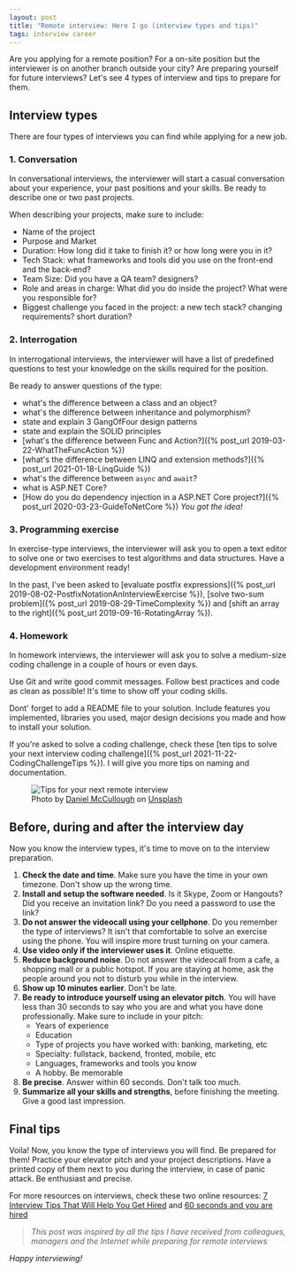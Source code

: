 ```yaml
---
layout: post
title: "Remote interview: Here I go (interview types and tips)"
tags: interview career
---
```


Are you applying for a remote position? For a on-site position but the interviewer is on another branch outside your city? Are preparing yourself for future interviews? Let's see 4 types of interview and tips to prepare for them.

## Interview types

There are four types of interviews you can find while applying for a new job.

### 1. Conversation

In conversational interviews, the interviewer will start a casual conversation about your experience, your past positions and your skills. Be ready to describe one or two past projects.

When describing your projects, make sure to include:

* Name of the project
* Purpose and Market
* Duration: How long did it take to finish it? or how long were you in it?
* Tech Stack: what frameworks and tools did you use on the front-end and the back-end?
* Team Size: Did you have a QA team? designers?
* Role and areas in charge: What did you do inside the project? What were you responsible for?
* Biggest challenge you faced in the project: a new tech stack? changing requirements? short duration?

### 2. Interrogation

In interrogational interviews, the interviewer will have a list of predefined questions to test your knowledge on the skills required for the position.

Be ready to answer questions of the type:

* what's the difference between a class and an object?
* what's the difference between inheritance and polymorphism?
* state and explain 3 GangOfFour design patterns
* state and explain the SOLID principles
* [what's the difference between Func and Action?]({% post_url 2019-03-22-WhatTheFuncAction %})
* [what's the difference between LINQ and extension methods?]({% post_url 2021-01-18-LinqGuide %})
* what's the difference between `async` and `await`?
* what is ASP.NET Core?
* [How do you do dependency injection in a ASP.NET Core project?]({% post_url 2020-03-23-GuideToNetCore %}) *You got the idea!*

### 3. Programming exercise

In exercise-type interviews, the interviewer will ask you to open a text editor to solve one or two exercises to test algorithms and data structures. Have a development environment ready!

In the past, I've been asked to 
[evaluate postfix expressions]({% post_url 2019-08-02-PostfixNotationAnInterviewExercise %}), [solve two-sum problem]({% post_url 2019-08-29-TimeComplexity %}) and [shift an array to the right]({% post_url 2019-09-16-RotatingArray %}).
 
### 4. Homework

In homework interviews, the interviewer will ask you to solve a medium-size coding challenge in a couple of hours or even days. 

Use Git and write good commit messages. Follow best practices and code as clean as possible! It's time to show off your coding skills.

Dont' forget to add a README file to your solution. Include features you implemented, libraries you used, major design decisions you made and how to install your solution.

If you're asked to solve a coding challenge, check these [ten tips to solve your next interview coding challenge]({% post_url 2021-11-22-CodingChallengeTips %}). I will give you more tips on naming and documentation.

<figure>
<img src="https://images.unsplash.com/photo-1515973069-1e40b62f107f?ixlib=rb-1.2.1&q=80&fm=jpg&crop=entropy&cs=tinysrgb&w=800&h=400&fit=crop&ixid=eyJhcHBfaWQiOjF9" alt="Tips for your next remote interview" />

<figcaption><span>Photo by <a href="https://unsplash.com/@d_mccullough?utm_source=unsplash&amp;utm_medium=referral&amp;utm_content=creditCopyText">Daniel McCullough</a> on <a href="https://unsplash.com/s/photos/interview?utm_source=unsplash&amp;utm_medium=referral&amp;utm_content=creditCopyText">Unsplash</a></span></figcaption>
</figure>

## Before, during and after the interview day

Now you know the interview types, it's time to move on to the interview preparation.

1. **Check the date and time**. Make sure you have the time in your own timezone. Don't show up the wrong time.
2. **Install and setup the software needed**. Is it Skype, Zoom or Hangouts? Did you receive an invitation link? Do you need a password to use the link?
3. **Do not answer the videocall using your cellphone**. Do you remember the type of interviews? It isn't that comfortable to solve an exercise using the phone. You will inspire more trust turning on your camera.
4. **Use video only if the interviewer uses it**. Online etiquette.
5. **Reduce background noise**. Do not answer the videocall from a cafe, a shopping mall or a public hotspot. If you are staying at home, ask the people around you not to disturb you while in the interview. 
6. **Show up 10 minutes earlier**. Don't be late.
7. **Be ready to introduce yourself using an elevator pitch**. You will have less than 30 seconds to say who you are and what you have done professionally. Make sure to include in your pitch:
    * Years of experience
    * Education
    * Type of projects you have worked with: banking, marketing, etc
    * Specialty: fullstack, backend, fronted, mobile, etc
    * Languages, frameworks and tools you know
    * A hobby. Be memorable
9. **Be precise**. Answer within 60 seconds. Don't talk too much.
10. **Summarize all your skills and strengths**, before finishing the meeting. Give a good last impression.

## Final tips

Voila! Now, you know the type of interviews you will find. Be prepared for them! Practice your elevator pitch and your project descriptions. Have a printed copy of them next to you during the interview, in case of panic attack. Be enthusiast and precise. 

For more resources on interviews, check these two online resources: [7 Interview Tips That Will Help You Get Hired](https://www.thebalancecareers.com/top-interview-tips-2058577) and [60 seconds and you are hired](https://www.youtube.com/watch?v=J_lgyK37JJM)

> *This post was inspired by all the tips I have received from colleagues, managers and the Internet while preparing for remote interviews*

_Happy interviewing!_
